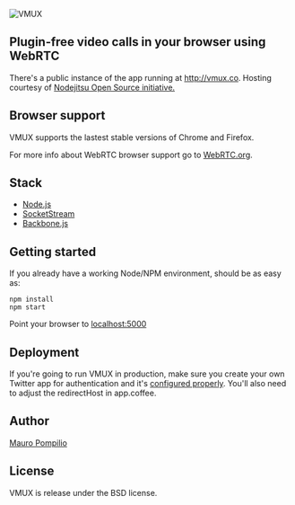 ![VMUX](http://i.imgur.com/ykMRrTV.png)

## Plugin-free video calls in your browser using WebRTC

There's a public instance of the app running at http://vmux.co. Hosting courtesy of [Nodejitsu Open Source initiative.](http://opensource.jit.su/)

## Browser support

VMUX supports the lastest stable versions of Chrome and Firefox.

For more info about WebRTC browser support go to [WebRTC.org](http://webrtc.org/).

## Stack

  * [Node.js](http://nodejs.org/)
  * [SocketStream](https://github.com/socketstream/socketstream)
  * [Backbone.js](http://backbonejs.org/)

## Getting started

If you already have a working Node/NPM environment, should be as easy as:

    npm install
    npm start

Point your browser to [localhost:5000](http://localhost:5000/)

## Deployment

If you're going to run VMUX in production, make sure you create your own Twitter app for authentication and it's [configured properly](http://i.imgur.com/jlIuRQl.png). You'll also need to adjust the redirectHost in app.coffee.

## Author

[Mauro Pompilio](https://twitter.com/malditogeek)

## License

VMUX is release under the BSD license.
